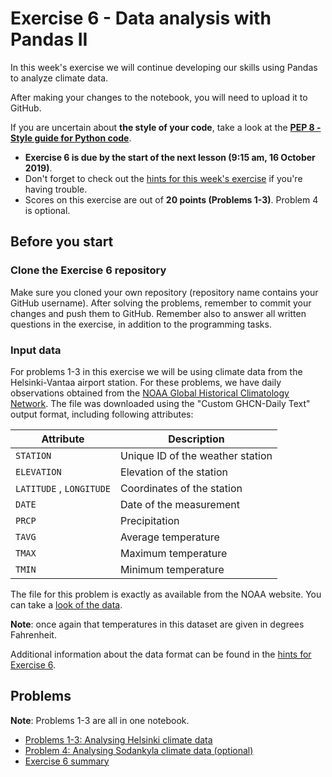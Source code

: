 # Exercise 6 - Data analysis with Pandas II

In this week's exercise we will continue developing our skills using Pandas to analyze climate data.

After making your changes to the notebook, you will need to upload it to GitHub.

If you are uncertain about **the style of your code**, take a look at the **[PEP 8 - Style guide for Python code](https://www.python.org/dev/peps/pep-0008/)**.

- **Exercise 6 is due by the start of the next lesson (9:15 am, 16 October 2019)**.
- Don't forget to check out the [hints for this week's exercise](https://geo-python.github.io/2019/lessons/L6/exercise-6.html) if you're having trouble.
- Scores on this exercise are out of **20 points (Problems 1-3)**. Problem 4 is optional.

## Before you start

### Clone the Exercise 6 repository

Make sure you cloned your own repository (repository name contains your GitHub username). After solving the problems, remember to commit your changes and push them to GitHub. Remember also to answer all written questions in the exercise, in addition to the programming tasks.

### Input data

For problems 1-3 in this exercise we will be using climate data from the Helsinki-Vantaa airport station.
For these problems, we have daily observations obtained from the [NOAA Global Historical Climatology Network](https://www.ncdc.noaa.gov/cdo-web/search?datasetid=GHCND).
The file was downloaded using the "Custom GHCN-Daily Text" output format, including following attributes:

| Attribute                | Description                      |
|--------------------------|----------------------------------|
| `STATION`                | Unique ID of the weather station |
| `ELEVATION`              | Elevation of the station         |
| `LATITUDE` , `LONGITUDE` | Coordinates of the station       |
| `DATE`                   | Date of the measurement          |
| `PRCP`                   | Precipitation                    |
| `TAVG`                   | Average temperature              |
| `TMAX`                   | Maximum temperature              |
| `TMIN`                   | Minimum temperature              |

The file for this problem is exactly as available from the NOAA website. You can take a [look of the data](data/1091402.txt).

**Note**: once again that temperatures in this dataset are given in degrees Fahrenheit.

Additional information about the data format can be found in the [hints for Exercise 6](https://geo-python.github.io/site/lessons/L6/exercise-6.html).

## Problems

**Note**: Problems 1-3 are all in one notebook.

- [Problems 1-3: Analysing Helsinki climate data](Exercise-6-problems-1-3.ipynb)
- [Problem 4: Analysing Sodankyla climate data (optional)](Exercise-6-problem-4.ipynb)
- [Exercise 6 summary](Exercise-6-summary.ipynb)